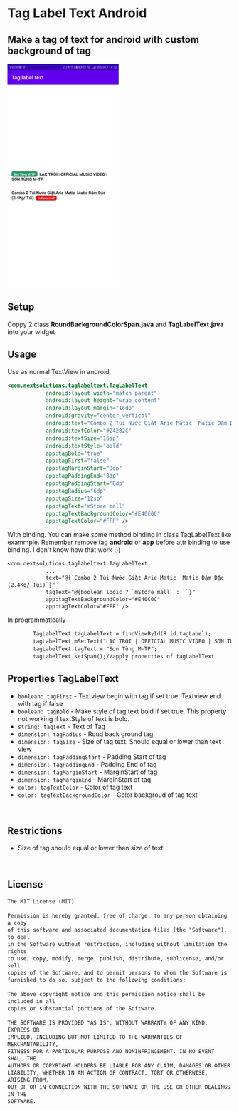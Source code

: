 # Tag Label Text Android
## Make a tag of text for android with custom background of tag
<a href="Screenshot_20210118-141035.jpg" title="Click to see in full size"><img src="Screenshot_20210118-141035.jpg" width="250" alt="Left Aligned" /></a>&nbsp;


## Setup

Coppy 2 class **RoundBackgroundColorSpan.java** and **TagLabelText.java** into your widget 

## Usage
Use as normal TextView in android <br/>
```XML
<com.nextsolutions.taglabeltext.TagLabelText
            android:layout_width="match_parent"
            android:layout_height="wrap_content"
            android:layout_margin="16dp"
            android:gravity="center_vertical"
            android:text="Combo 2 Túi Nước Giặt Arie Matic  Matic Đậm Đặc (2.4Kg/ Túi)"
            android:textColor="#24282C"
            android:textSize="16sp"
            android:textStyle="bold"
            app:tagBold="true"
            app:tagFirst="false"
            app:tagMarginStart="8dp"
            app:tagPaddingEnd="8dp"
            app:tagPaddingStart="8dp"
            app:tagRadius="6dp"
            app:tagSize="12sp"
            app:tagText="mStore mall"
            app:tagTextBackgroundColor="#E40C0C"
            app:tagTextColor="#FFF" />
```

With binding. You can make some method binding in class TagLabelText like exammple. Remember remove tag **android** or **app** before attr binding to use binding. I don't know how that work :))

```
<com.nextsolutions.taglabeltext.TagLabelText
            ...
            text="@{`Combo 2 Túi Nước Giặt Arie Matic  Matic Đậm Đặc (2.4Kg/ Túi)`}"
            tagText="@{boolean logic ? `mStore mall` : ``}"
            app:tagTextBackgroundColor="#E40C0C"
            app:tagTextColor="#FFF" />
```
In programmatically
```XML
        TagLabelText tagLabelText = findViewById(R.id.tagLabel);
        tagLabelText.mSetText("LẠC TRÔI | OFFICIAL MUSIC VIDEO | SƠN TÙNG M-TP");
        tagLabelText.tagText = "Sơn Tùng M-TP";
        tagLabelText.setSpan();//apply properties of tagLabelText
```
## Properties TagLabelText
* `boolean: tagFirst` - Textview begin with tag if set true. Textview end with tag if false
* `boolean: tagBold` - Make style of tag text bold if set true. This property not working if textStyle of text is bold.
* `string: tagText` - Text of Tag
* `dimension: tagRadius` - Roud back ground tag
* `dimension: tagSize` - Size of tag text. Should equal or lower than text view
* `dimension: tagPaddingStart` - Padding Start of tag
* `dimension: tagPaddingEnd` - Padding End of tag
* `dimension: tagMarginStart` - MarginStart of tag
* `dimension: tagMarginEnd` - MarginStart of tag
* `color: tagTextColor` - Color of tag text
* `color: tagTextBackgroundColor` - Color backgroud of tag text

<br />

## Restrictions
* Size of tag should equal or lower than size of text.
<br />


## License
    The MIT License (MIT)
    
    Permission is hereby granted, free of charge, to any person obtaining a copy
    of this software and associated documentation files (the "Software"), to deal
    in the Software without restriction, including without limitation the rights
    to use, copy, modify, merge, publish, distribute, sublicense, and/or sell
    copies of the Software, and to permit persons to whom the Software is
    furnished to do so, subject to the following conditions:
    
    The above copyright notice and this permission notice shall be included in all
    copies or substantial portions of the Software.
    
    THE SOFTWARE IS PROVIDED "AS IS", WITHOUT WARRANTY OF ANY KIND, EXPRESS OR
    IMPLIED, INCLUDING BUT NOT LIMITED TO THE WARRANTIES OF MERCHANTABILITY,
    FITNESS FOR A PARTICULAR PURPOSE AND NONINFRINGEMENT. IN NO EVENT SHALL THE
    AUTHORS OR COPYRIGHT HOLDERS BE LIABLE FOR ANY CLAIM, DAMAGES OR OTHER
    LIABILITY, WHETHER IN AN ACTION OF CONTRACT, TORT OR OTHERWISE, ARISING FROM,
    OUT OF OR IN CONNECTION WITH THE SOFTWARE OR THE USE OR OTHER DEALINGS IN THE
    SOFTWARE.
